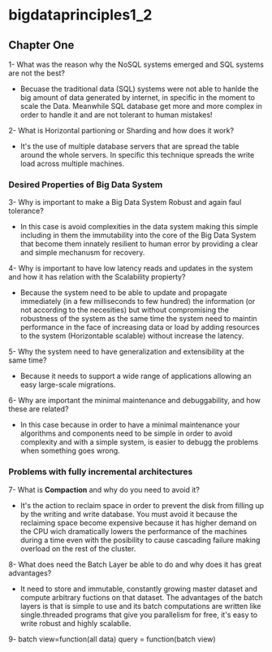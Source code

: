 # bigdataprinciples1_2

## Chapter One

1- What was the reason why the NoSQL systems emerged and SQL systems are not the best?
* Becuase the traditional data (SQL) systems were not able to hanlde the big amount of data generated by internet, in specific in the moment to scale the Data. Meanwhile SQL database get more and more complex in order to handle it and are not tolerant to human mistakes!

2- What is Horizontal partioning or Sharding and how does it work? 
* It's the use of multiple database servers that are spread the table around the whole servers. In specific this technique spreads the write load across multiple machines. 

### Desired Properties of Big Data System

3- Why is important to make a Big Data System Robust and again faul tolerance?
* In this case is avoid complexities in the data system making this simple including in them the immutability into the core of the Big Data System that become them innately resilient to human error by providing a clear and simple mechanusm for recovery.

4- Why is important to have low latency reads and updates in the system and how it has relation with the Scalability propierty?
* Because the system need to be able to update and propagate immediately (in a few milliseconds to few hundred) the information (or not according to the necesities) but without compromising the robustness of the system as the same time the system need to maintin performance in the face of increasing data or load by adding resources to the system (Horizontable scalable) without increase the latency.

5- Why the system need to have generalization and extensibility at the same time? 
* Because it needs to support a wide range of applications allowing an easy large-scale migrations.

6- Why are important the minimal maintenance and debuggability, and how these are related?
* In this case because in order to have a minimal maintenance your algorithms and components need to be simple in order to avoid complexity and with a simple system, is easier to debugg the problems when something goes wrong. 

### Problems with fully incremental architectures

7- What is **Compaction** and why do you need to avoid it?
* It's the action to reclaim space in order to prevent the disk from filling up by the writing and write database. You must avoid it because the reclaiming space become expensive because it has higher demand on the CPU wich dramatically lowers the performance of the machines during a time even with the posibility to cause cascading failure making overload on the rest of the cluster.

8- What does need the Batch Layer be able to do and why does it has great advantages?
* It need to store and immutable, constantly growing master dataset and compute arbitrary fuctions on that dataset. The advantages of the batch layers is that is simple to use and its batch computations are written like single.threaded programs that give you parallelism for free, it's easy to write robust and highly scalablle.

9- 
batch view=function(all data)
query = function(batch view)
